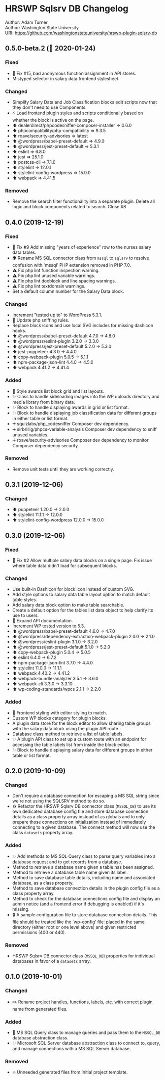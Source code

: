 # HRSWP Sqlsrv DB Changelog

Author: Adam Turner  
Author: Washington State University  
URI: https://github.com/washingtonstateuniversity/hrswp-plugin-sqlsrv-db

<!--
Changelog formatting (http://semver.org/):

## Major.MinorAddorDeprec.Bugfix YYYY-MM-DD

### To Do (for upcoming changes)
### Security (in case of fixed vulnerabilities)
### Fixed (for any bug fixes)
### Changed (for changes in existing functionality)
### Added (for new features)
### Deprecated (for once-stable features removed in upcoming releases)
### Removed (for deprecated features removed in this release)
-->

## 0.5.0-beta.2 (:construction: 2020-01-24)

### Fixed

- :bug: Fix #15, bad anonymous function assignment in API stores.
- Mistyped selector in salary data frontend stylesheet.

### Changed

- Simplify Salary Data and Job Classification blocks edit scripts now that they don't need to use Components.
- :zap: Load frontend plugin styles and scripts conditionally based on whether the block is active on the page.
- :arrow_up: dealerdirect/phpcodesniffer-composer-installer => 0.6.0
- :arrow_up: phpcompatibility/php-compatibility => 9.3.5
- :arrow_up: roave/security-advisories => latest
- :arrow_up: @wordpress/babel-preset-default => 4.9.0
- :arrow_up: @wordpress/jest-preset-default  => 5.3.1
- :arrow_up: eslint => 6.8.0
- :arrow_up: jest => 25.1.0
- :arrow_up: postcss-cli => 7.1.0
- :arrow_up: stylelint => 12.0.1
- :arrow_up: stylelint-config-wordpress => 15.0.0
- :arrow_up: webpack => 4.41.5

### Removed

- Remove the search filter functionality into a separate plugin. Delete all logic and block components related to search. Close #8

## 0.4.0 (2019-12-19)

### Fixed

- :bug: Fix #9 Add missing "years of experience" row to the nurses salary data tables.
- :alien: Rename MS SQL connector class from `mssql` to `sqlsrv` to resolve confusion with 'mssql' PHP extension removed in PHP 7.0.
- :warning: Fix php lint function inspection warning.
- :warning: Fix php lint unused variable warnings.
- :warning: Fix php lint docblock and line spacing warnings.
- :warning: Fix php lint textdomain warnings.
- Set a default column number for the Salary Data block.

### Changed

- Increment "tested up to" to WordPress 5.3.1.
- :wrench: Update php sniffing rules.
- Replace block icons and use local SVG includes for missing dashicon hooks.
- :arrow_up: @wordpress/babel-preset-default 4.7.0 -> 4.8.0
- :arrow_up: @wordpress/eslint-plugin 3.2.0 -> 3.3.0
- :arrow_up: @wordpress/jest-preset-default 5.2.0 -> 5.3.0
- :arrow_up: jest-puppeteer 4.3.0 -> 4.4.0
- :arrow_up: copy-webpack-plugin 5.0.5 -> 5.1.1
- :arrow_up: npm-package-json-lint 4.4.0 -> 4.5.0
- :arrow_up: webpack 4.41.2 -> 4.41.4

### Added

- :art: Style awards list block grid and list layouts.
- :sparkles: Class to handle sideloading images into the WP uploads directory and media library from binary data.
- :sparkles: Block to handle displaying awards in grid or list format.
- :sparkles: Block to handle displaying job classification data for different groups in either table or list format.
- :heavy_plus_sign: squizlabs/php_codesniffer Composer dev dependency.
- :heavy_plus_sign: sirbrillig/phpcs-variable-analysis Composer dev dependency to sniff unused variables.
- :heavy_plus_sign: roave/security-advisories Composer dev dependency to monitor Composer dependency security.

### Removed

- Remove unit tests until they are working correctly.

## 0.3.1 (2019-12-06)

### Changed

- :arrow_up: puppeteer 1.20.0 -> 2.0.0
- :arrow_up: stylelint 11.1.1 -> 12.0.0
- :arrow_up: stylelint-config-wordpress 12.0.0 -> 15.0.0

## 0.3.0 (2019-12-06)

### Fixed

- :bug: Fix #2 Allow multiple salary data blocks on a single page. Fix issue where table data didn't load for subsequent blocks.

### Changed

- Use built-in Dashicon for block icon instead of custom SVG.
- Add style options to salary data table layout option to match default table styles.
- Add salary data block option to make table searchable.
- Create a default option for the tables list data object to help clarify its use to users.
- :memo: Expand API documentation.
- Increment WP tested version to 5.3.
- :arrow_up: @wordpress/babel-preset-default 4.6.0 -> 4.7.0
- :arrow_up: @wordpress/dependency-extraction-webpack-plugin 2.0.0 -> 2.1.0
- :arrow_up: @wordpress/eslint-plugin 3.1.0 -> 3.2.0
- :arrow_up: @wordpress/jest-preset-default 5.1.0 -> 5.2.0
- :arrow_up: copy-webpack-plugin 5.0.4 -> 5.0.5
- :arrow_up: eslint 6.4.0 -> 6.7.2
- :arrow_up: npm-package-json-lint 3.7.0 -> 4.4.0
- :arrow_up: stylelint 11.0.0 -> 11.1.1
- :arrow_up: webpack 4.40.2 -> 4.41.2
- :arrow_up: webpack-bundle-analyzer 3.5.1 -> 3.6.0
- :arrow_up: webpack-cli 3.3.0 -> 3.3.10
- :arrow_up: wp-coding-standards/wpcs 2.1.1 -> 2.2.0

### Added

- :art: Frontend styling with editor styling to match.
- Custom WP blocks category for plugin blocks.
- A plugin data store for the block editor to allow sharing table groups with the salary data block using the plugin API route.
- Database class method to retrieve a list of table labels.
- :sparkles: A plugin API class to set up a custom route with an endpoint for accessing the table labels list from inside the block editor.
- :sparkles: Block to handle displaying salary data for different groups in either table or list format.

## 0.2.0 (2019-10-09)

### Changed

- Don't require a database connection for escaping a MS SQL string since we're not using the SQLSRV method to do so.
- :recycle: Refactor the HRSWP Sqlsrv DB connector class (`MSSQL_DB`) to use its own dedicated database config file and store database connection details as a class property array instead of as globals and to only prepare those connections on initialization instead of immediately connecting to a given database. The connect method will now use the class `datasets` property array.

### Added

- :sparkles: Add methods to MS SQL Query class to parse query variables into a database request and to get records from a database.
- Method to retrieve a database name given a table has been assigned.
- Method to retrieve a database table name given its label.
- Method to save database table details, including name and associated database, as a class property.
- Method to save database connection details in the plugin config file as a class property array.
- Method to check for the database connections config file and display an admin notice (and a frontend error if debugging is enabled) if it's missing.
- :lock: A sample configuration file to store database connection details. This file should be treated like the 'wp-config' file: placed in the same directory (either root or one level above) and given restricted permissions (400 or 440).

### Removed

- HRSWP Sqlsrv DB connector class (`MSSQL_DB`) properties for individual databases in favor of a `datasets` array.

## 0.1.0 (2019-10-01)

### Changed

- :pencil2: Rename project handles, functions, labels, etc. with correct plugin name from generated files.

### Added

- :construction: MS SQL Query class to manage queries and pass them to the `MSSQL_DB` database abstraction class.
- :sparkles: Microsoft SQL Server database abstraction class to connect to, query, and manage connections with a MS SQL Server database.

### Removed

- :fire: Unneeded generated files from initial project template.
